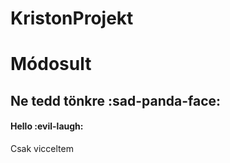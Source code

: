 # KristonProjekt

# Módosult

## Ne tedd tönkre :sad-panda-face:
#### Hello :evil-laugh:

Csak vicceltem
